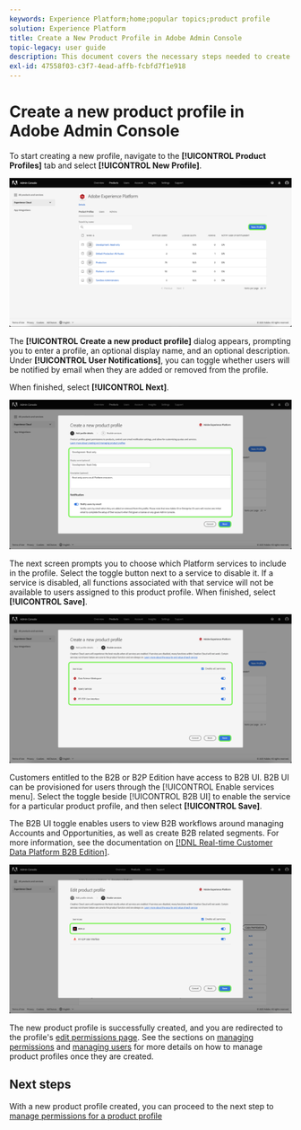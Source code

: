 ```yaml
---
keywords: Experience Platform;home;popular topics;product profile
solution: Experience Platform
title: Create a New Product Profile in Adobe Admin Console
topic-legacy: user guide
description: This document covers the necessary steps needed to create a new product profile in the Adobe Admin Console. To start creating a new profile, navigate to the Product Profiles tab and click New Profile.
exl-id: 47558f03-c3f7-4ead-affb-fcbfd7f1e918
---
```

# Create a new product profile in Adobe Admin Console

To start creating a new profile, navigate to the **[!UICONTROL Product Profiles]** tab and select **[!UICONTROL New Profile]**.

![new-profile](../images/new-profile.png)

The **[!UICONTROL Create a new product profile]** dialog appears, prompting you to enter a profile, an optional display name, and an optional description. Under **[!UICONTROL User Notifications]**, you can toggle whether users will be notified by email when they are added or removed from the profile.

When finished, select **[!UICONTROL Next]**.

![create-new-product-profile](../images/create-new-product-profile.png)

The next screen prompts you to choose which Platform services to include in the profile. Select the toggle button next to a service to disable it. If a service is disabled, all functions associated with that service will not be available to users assigned to this product profile. When finished, select **[!UICONTROL Save]**.

![enable-services](../images/enable-services.png)

Customers entitled to the B2B or B2P Edition have access to B2B UI. B2B UI can be provisioned for users through the [!UICONTROL Enable services menu]. Select the toggle beside [!UICONTROL B2B UI] to enable the service for a particular product profile, and then select **[!UICONTROL Save]**.

The B2B UI toggle enables users to view B2B workflows around managing Accounts and Opportunities, as well as create B2B related segments. For more information, see the documentation on [[!DNL Real-time Customer Data Platform B2B Edition]](../../rtcdp/b2b-overview.md).

![enable-b2b](../images/enable-b2b.png)

The new product profile is successfully created, and you are redirected to the profile's [edit permissions page](#edit-permissions). See the sections on [managing permissions](#manage-permissions-for-a-product-profile) and [managing users](#manage-users-for-a-product-profile) for more details on how to manage product profiles once they are created.

## Next steps

With a new product profile created, you can proceed to the next step to [manage permissions for a product profile](permissions.md)
